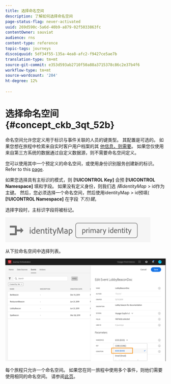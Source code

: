 ```yaml
---
title: 选择命名空间
description: 了解如何选择命名空间
page-status-flag: never-activated
uuid: 269d590c-5a6d-40b9-a879-02f5033863fc
contentOwner: sauviat
audience: rns
content-type: reference
topic-tags: journeys
discoiquuid: 5df34f55-135a-4ea8-afc2-f9427ce5ae7b
translation-type: tm+mt
source-git-commit: e353d593ab2710f50a88a3715378c86c2e37b4f6
workflow-type: tm+mt
source-wordcount: '204'
ht-degree: 12%

---
```



# 选择命名空间 {#concept_ckb_3qt_52b}

命名空间允许您定义用于标识与事件关联的人员的键类型。 其配置是可选的。 如果您想在旅程中检索来自实时客户用户档案的其 [他信息，则需要](https://docs.adobe.com/content/help/zh-Hans/experience-platform/profile/home.html)。 如果您仅使用来自第三方系统的数据通过自定义数据源，则不需要命名空间定义。

您可以使用其中一个预定义的命名空间，或使用身份识别服务创建新的标识。 Refer to this [page](https://docs.adobe.com/content/help/zh-Hans/experience-platform/identity/home.html).

如果您选择具有主标识的模式，则 **[!UICONTROL Key]** 会预 **[!UICONTROL Namespace]** 填和字段。 如果没有定义身份，则我们选 _择identityMap_ > id作为主键。 然后，您必须选择一个命名空间，然后使用identityMap > id预填( **[!UICONTROL Namespace]** 在字段 _下方)键_。

选择字段时，主标识字段将被标记。

![](../assets/primary-identity.png)


从下拉命名空间中选择列表。

![](../assets/journey17.png)

每个旅程只允许一个命名空间。 如果您在同一旅程中使用多个事件，则他们需要使用相同的命名空间。 请参阅[此页](../building-journeys/journey.md)。
